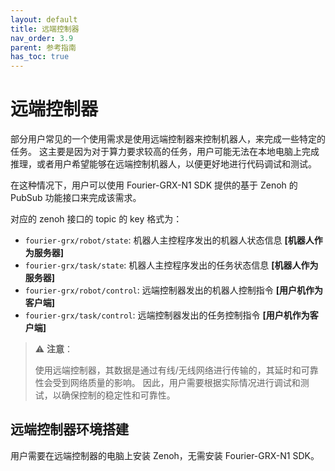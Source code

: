 ```yaml
---
layout: default
title: 远端控制器
nav_order: 3.9
parent: 参考指南
has_toc: true
---
```


# 远端控制器

部分用户常见的一个使用需求是使用远端控制器来控制机器人，来完成一些特定的任务。
这主要是因为对于算力要求较高的任务，用户可能无法在本地电脑上完成推理，或者用户希望能够在远端控制机器人，以便更好地进行代码调试和测试。

在这种情况下，用户可以使用 Fourier-GRX-N1 SDK 提供的基于 Zenoh 的 PubSub 功能接口来完成该需求。

对应的 zenoh 接口的 topic 的 key 格式为：

- `fourier-grx/robot/state`: 机器人主控程序发出的机器人状态信息 **[机器人作为服务器]**
- `fourier-grx/task/state`: 机器人主控程序发出的任务状态信息 **[机器人作为服务器]**
- `fourier-grx/robot/control`: 远端控制器发出的机器人控制指令 **[用户机作为客户端]**
- `fourier-grx/task/control`: 远端控制器发出的任务控制指令 **[用户机作为客户端]**

> ⚠️ **注意**：
> 
> 使用远端控制器，其数据是通过有线/无线网络进行传输的，其延时和可靠性会受到网络质量的影响。
> 因此，用户需要根据实际情况进行调试和测试，以确保控制的稳定性和可靠性。

## 远端控制器环境搭建

用户需要在远端控制器的电脑上安装 Zenoh，无需安装 Fourier-GRX-N1 SDK。

